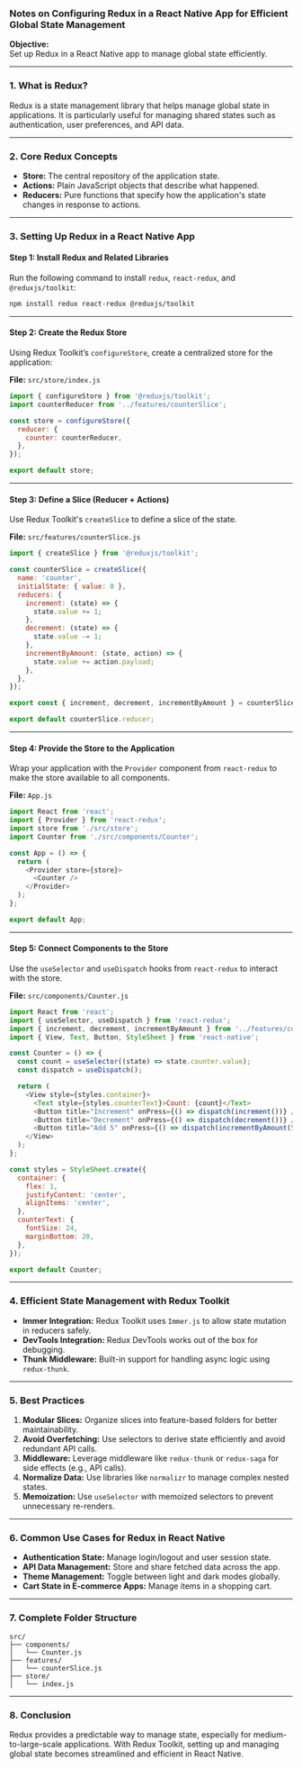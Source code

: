 ### Notes on Configuring Redux in a React Native App for Efficient Global State Management

**Objective:**  
Set up Redux in a React Native app to manage global state efficiently.

---

### 1. **What is Redux?**  
Redux is a state management library that helps manage global state in applications. It is particularly useful for managing shared states such as authentication, user preferences, and API data.

---

### 2. **Core Redux Concepts**  
- **Store:** The central repository of the application state.
- **Actions:** Plain JavaScript objects that describe what happened.
- **Reducers:** Pure functions that specify how the application's state changes in response to actions.

---

### 3. **Setting Up Redux in a React Native App**

#### Step 1: Install Redux and Related Libraries

Run the following command to install `redux`, `react-redux`, and `@reduxjs/toolkit`:

```bash
npm install redux react-redux @reduxjs/toolkit
```

---

#### Step 2: Create the Redux Store

Using Redux Toolkit’s `configureStore`, create a centralized store for the application:

**File:** `src/store/index.js`

```javascript
import { configureStore } from '@reduxjs/toolkit';
import counterReducer from '../features/counterSlice';

const store = configureStore({
  reducer: {
    counter: counterReducer,
  },
});

export default store;
```

---

#### Step 3: Define a Slice (Reducer + Actions)

Use Redux Toolkit's `createSlice` to define a slice of the state.

**File:** `src/features/counterSlice.js`

```javascript
import { createSlice } from '@reduxjs/toolkit';

const counterSlice = createSlice({
  name: 'counter',
  initialState: { value: 0 },
  reducers: {
    increment: (state) => {
      state.value += 1;
    },
    decrement: (state) => {
      state.value -= 1;
    },
    incrementByAmount: (state, action) => {
      state.value += action.payload;
    },
  },
});

export const { increment, decrement, incrementByAmount } = counterSlice.actions;

export default counterSlice.reducer;
```

---

#### Step 4: Provide the Store to the Application

Wrap your application with the `Provider` component from `react-redux` to make the store available to all components.

**File:** `App.js`

```javascript
import React from 'react';
import { Provider } from 'react-redux';
import store from './src/store';
import Counter from './src/components/Counter';

const App = () => {
  return (
    <Provider store={store}>
      <Counter />
    </Provider>
  );
};

export default App;
```

---

#### Step 5: Connect Components to the Store

Use the `useSelector` and `useDispatch` hooks from `react-redux` to interact with the store.

**File:** `src/components/Counter.js`

```javascript
import React from 'react';
import { useSelector, useDispatch } from 'react-redux';
import { increment, decrement, incrementByAmount } from '../features/counterSlice';
import { View, Text, Button, StyleSheet } from 'react-native';

const Counter = () => {
  const count = useSelector((state) => state.counter.value);
  const dispatch = useDispatch();

  return (
    <View style={styles.container}>
      <Text style={styles.counterText}>Count: {count}</Text>
      <Button title="Increment" onPress={() => dispatch(increment())} />
      <Button title="Decrement" onPress={() => dispatch(decrement())} />
      <Button title="Add 5" onPress={() => dispatch(incrementByAmount(5))} />
    </View>
  );
};

const styles = StyleSheet.create({
  container: {
    flex: 1,
    justifyContent: 'center',
    alignItems: 'center',
  },
  counterText: {
    fontSize: 24,
    marginBottom: 20,
  },
});

export default Counter;
```

---

### 4. **Efficient State Management with Redux Toolkit**

- **Immer Integration:** Redux Toolkit uses `Immer.js` to allow state mutation in reducers safely.
- **DevTools Integration:** Redux DevTools works out of the box for debugging.
- **Thunk Middleware:** Built-in support for handling async logic using `redux-thunk`.

---

### 5. **Best Practices**

1. **Modular Slices:** Organize slices into feature-based folders for better maintainability.
2. **Avoid Overfetching:** Use selectors to derive state efficiently and avoid redundant API calls.
3. **Middleware:** Leverage middleware like `redux-thunk` or `redux-saga` for side effects (e.g., API calls).
4. **Normalize Data:** Use libraries like `normalizr` to manage complex nested states.
5. **Memoization:** Use `useSelector` with memoized selectors to prevent unnecessary re-renders.

---

### 6. **Common Use Cases for Redux in React Native**

- **Authentication State:** Manage login/logout and user session state.
- **API Data Management:** Store and share fetched data across the app.
- **Theme Management:** Toggle between light and dark modes globally.
- **Cart State in E-commerce Apps:** Manage items in a shopping cart.

---

### 7. **Complete Folder Structure**

```plaintext
src/
├── components/
│   └── Counter.js
├── features/
│   └── counterSlice.js
├── store/
│   └── index.js
```

---

### 8. **Conclusion**

Redux provides a predictable way to manage state, especially for medium-to-large-scale applications. With Redux Toolkit, setting up and managing global state becomes streamlined and efficient in React Native.